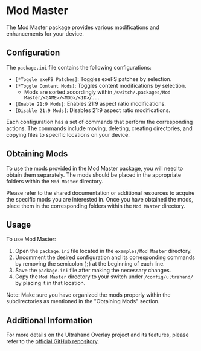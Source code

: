 # Mod Master

The Mod Master package provides various modifications and enhancements for your device.

## Configuration

The `package.ini` file contains the following configurations:

- `[*Toggle exeFS Patches]`: Toggles exeFS patches by selection.
- `[*Toggle Content Mods]`: Toggles content modifications by selection.
    -  Mods are sorted accordingly within `/switch/.packages/Mod Master/<GAME>/<MOD>/<ID>/...`
- `[Enable 21:9 Mods]`: Enables 21:9 aspect ratio modifications.
- `[Disable 21:9 Mods]`: Disables 21:9 aspect ratio modifications.

Each configuration has a set of commands that perform the corresponding actions. The commands include moving, deleting, creating directories, and copying files to specific locations on your device.

## Obtaining Mods

To use the mods provided in the Mod Master package, you will need to obtain them separately. The mods should be placed in the appropriate folders within the `Mod Master` directory.

Please refer to the shared documentation or additional resources to acquire the specific mods you are interested in. Once you have obtained the mods, place them in the corresponding folders within the `Mod Master` directory.

## Usage

To use Mod Master:

1. Open the `package.ini` file located in the `examples/Mod Master` directory.
2. Uncomment the desired configuration and its corresponding commands by removing the semicolon (`;`) at the beginning of each line.
3. Save the `package.ini` file after making the necessary changes.
4. Copy the `Mod Master` directory to your switch under `/config/ultrahand/` by placing it in that location.

Note: Make sure you have organized the mods properly within the subdirectories as mentioned in the "Obtaining Mods" section.

## Additional Information

For more details on the Ultrahand Overlay project and its features, please refer to the [official GitHub repository](https://github.com/ppkantorski/Ultrahand-Overlay).
